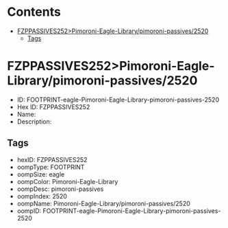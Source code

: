 



Contents
========

* [FZPPASSIVES252>Pimoroni-Eagle-Library/pimoroni-passives/2520](#fzppassives252pimoroni-eagle-librarypimoroni-passives2520)
	* [Tags](#tags)

# FZPPASSIVES252>Pimoroni-Eagle-Library/pimoroni-passives/2520

- ID: FOOTPRINT-eagle-Pimoroni-Eagle-Library-pimoroni-passives-2520
- Hex ID: FZPPASSIVES252
- Name: 
- Description: 

## Tags

- hexID: FZPPASSIVES252
- oompType: FOOTPRINT
- oompSize: eagle
- oompColor: Pimoroni-Eagle-Library
- oompDesc: pimoroni-passives
- oompIndex: 2520
- oompName: Pimoroni-Eagle-Library/pimoroni-passives/2520
- oompID: FOOTPRINT-eagle-Pimoroni-Eagle-Library-pimoroni-passives-2520
